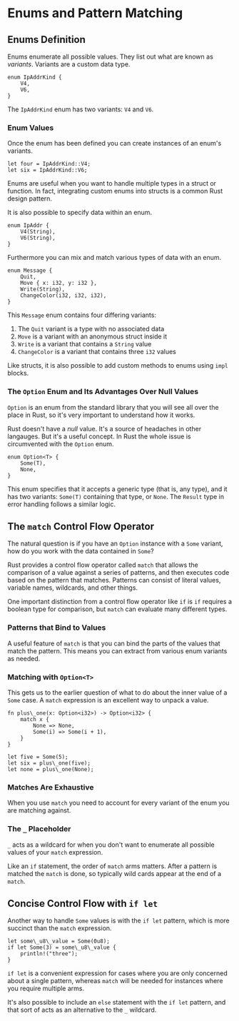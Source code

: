 # Enums and Pattern Matching

## Enums Definition

Enums enumerate all possible values. They list out what are known as *variants*. Variants are a custom data type.

```
enum IpAddrKind {
    V4,
    V6,
}
```

The `IpAddrKind` enum has two variants: `V4` and `V6`.

### Enum Values

Once the enum has been defined you can create instances of an enum's variants.

```
let four = IpAddrKind::V4;
let six = IpAddrKind::V6;
```

Enums are useful when you want to handle multiple types in a struct or function. In fact, integrating custom enums into structs is a common Rust design pattern.

It is also possible to specify data within an enum.

```
enum IpAddr {
    V4(String),
    V6(String),
}
```

Furthermore you can mix and match various types of data with an enum.

```
enum Message {
    Quit,
    Move { x: i32, y: i32 },
    Write(String),
    ChangeColor(i32, i32, i32),
}
```

This `Message` enum contains four differing variants:

1. The `Quit` variant is a type with no associated data
2. `Move` is a variant with an anonymous struct inside it
3. `Write` is a variant that contains a `String` value
4. `ChangeColor` is a variant that contains three `i32` values

Like structs, it is also possible to add custom methods to enums using `impl` blocks.

### The `Option` Enum and Its Advantages Over Null Values

`Option` is an enum from the standard library that you will see all over the place in Rust, so it's very important to understand how it works.

Rust doesn't have a *null* value. It's a source of headaches in other langauges. But it's a useful concept. In Rust the whole issue is circumvented with the `Option` enum.

```
enum Option<T> {
    Some(T),
    None,
}
```

This enum specifies that it accepts a generic type (that is, any type), and it has two variants: `Some(T)` containing that type, or `None`. The `Result` type in error handling follows a similar logic.

## The `match` Control Flow Operator

The natural question is if you have an `Option` instance with a `Some` variant, how do you work with the data contained in `Some`?

Rust provides a control flow operator called `match` that allows the comparison of a value against a series of patterns, and then executes code based on the pattern that matches. Patterns can consist of literal values, variable names, wildcards, and other things.

One important distinction from a control flow operator like `if` is `if` requires a boolean type for comparison, but `match` can evaluate many different types.

### Patterns that Bind to Values

A useful feature of `match` is that you can bind the parts of the values that match the pattern. This means you can extract from various enum variants as needed.

### Matching with `Option<T>`

This gets us to the earlier question of what to do about the inner value of a `Some` case. A `match` expression is an excellent way to unpack a value.

```
fn plus\_one(x: Option<i32>) -> Option<i32> {
    match x {
        None => None,
        Some(i) => Some(i + 1),
    }    
}

let five = Some(5);
let six = plus\_one(five);
let none = plus\_one(None);
```

### Matches Are Exhaustive

When you use `match` you need to account for every variant of the enum you are matching against.

### The `_` Placeholder

`_` acts as a wildcard for when you don't want to enumerate all possible values of your `match` expression.

Like an `if` statement, the order of `match` arms matters. After a pattern is matched the `match` is done, so typically wild cards appear at the end of a `match`.

## Concise Control Flow with `if let`

Another way to handle `Some` values is with the `if let` pattern, which is more succinct than the `match` expression.

```
let some\_u8\_value = Some(0u8);
if let Some(3) = some\_u8\_value {
    println!("three");
}
```

`if let` is a convenient expression for cases where you are only concerned about a single pattern, whereas `match` will be needed for instances where you require multiple arms.

It's also possible to include an `else` statement with the `if let` pattern, and that sort of acts as an alternative to the `_` wildcard.
